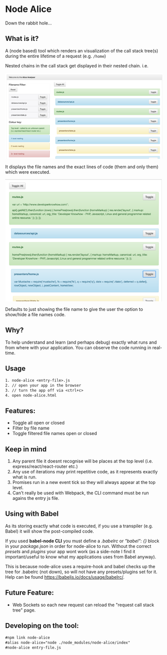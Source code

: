# Node Alice
Down the rabbit hole...

## What is it?

A (node based) tool which renders an visualization of the call stack tree(s) during the entire lifetime of a request (e.g. `/home`)

Nested chains in the call stack get displayed in their nested chain. i.e.

![alt tag](/imgs/analyser.png)

It displays the file names and the exact lines of code (them and only them) which were executed.

![alt tag](/imgs/toggled.png)

Defaults to just showing the file name to give the user the option to show/hide a file names code.

## Why?
To help understand and learn (and perhaps debug) exactly what runs and from where with your application. You can observe the code running in real-time.

## Usage
    1. node-alice <entry-file>.js
    2. // open your app in the browser
    3. // turn the app off via <ctrl+c>
    4. open node-alice.html

## Features:
 - Toggle all open or closed
 - Filter by file name
 - Toggle filtered file names open or closed

## Keep in mind
  1. Any parent file it doesnt recognise will be places at the top level (i.e. express/react/react-router etc.)
  2. Any use of iterations may print repetitive code, as it represents exactly what is run.
  3. Promises run in a new event tick so they will always appear at the top level.
  4. Can't really be used with Webpack, the CLI command must be run agains the entry js file.


## Using with Babel
As its storing exactly what code is executed, if you use a transpiler (e.g. Babel) it will show the post-compiled code.

If you used <b>babel-node CLI</b> you must define a _.babelrc_ or _"babel": {}_ block in your _package.json_ in order for node-alice to run. Without the correct _presets_ and _plugins_ your app wont work (as a side-note I find it important/useful to know what my applications uses from Babel anyway).

This is because node-alice uses a require-hook and babel checks up the tree for .babelrc (not down), so will not have any presets/plugins set for it. Help can be found https://babeljs.io/docs/usage/babelrc/.


## Future Feature:
 - Web Sockets so each new request can reload the "request call stack tree" page.

## Developing on the tool:

    #npm link node-alice
    #alias node-alice="node ./node_modules/node-alice/index"
    #node-alice entry-file.js
